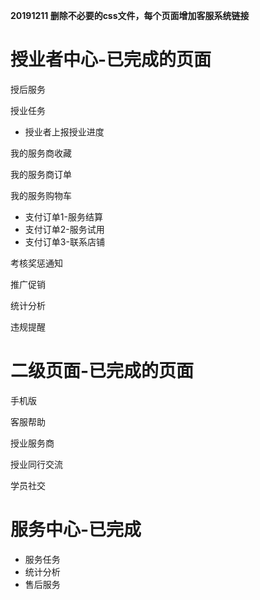 **20191211 删除不必要的css文件，每个页面增加客服系统链接**


授业者中心-已完成的页面
=======

授后服务 

授业任务

* 授业者上报授业进度

我的服务商收藏

我的服务商订单

我的服务购物车

* 支付订单1-服务结算
* 支付订单2-服务试用
* 支付订单3-联系店铺

考核奖惩通知

推广促销

统计分析

违规提醒

二级页面-已完成的页面
=======

手机版

客服帮助

授业服务商

授业同行交流

学员社交

服务中心-已完成
====

* 服务任务
* 统计分析
* 售后服务